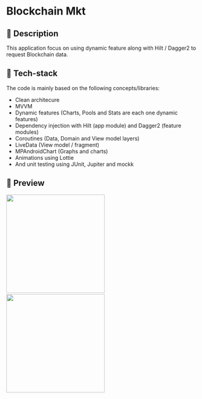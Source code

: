 # Blockchain Mkt

## :scroll: Description
This application focus on using dynamic feature along with Hilt / Dagger2 to request Blockchain data.

## :floppy_disk: Tech-stack
The code is mainly based on the following concepts/libraries:
* Clean architecure
* MVVM
* Dynamic features (Charts, Pools and Stats are each one dynamic features)
* Dependency injection with Hilt (app module) and Dagger2 (feature modules)
* Coroutines (Data, Domain and View model layers)
* LiveData (View model / fragment)
* MPAndroidChart (Graphs and charts)
* Animations using Lottie
* And unit testing using JUnit, Jupiter and mockk


## :camera_flash: Preview

<img src="/preview/preview_complete_flow.gif" width="260">&emsp;<img src="/preview/preview_error.gif" width="260">
